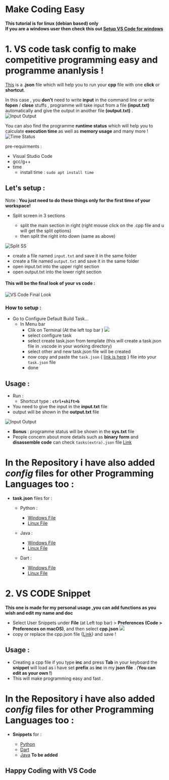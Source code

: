 # Make Coding Easy
**This tutorial is for linux (debian based) only <br>
If you are a windows user then check this out [Setup VS Code for windows](https://github.com/jspw/VS-Code-Config/blob/master/readme(windows).md)**



# 1. **VS code task config** to make **competitive programming** easy and **programme ananlysis** ! <br> 
[This](/Config-Files/C%20%26%20C%2B%2B/Linux/task.json) is a **.json** file which will help you to run your **cpp** file with one **click** or **shortcut**.


In this case , you **don't** need to write **input** in the command line or write **fopen** / **close** stuffs , programme will take input from a file **(input.txt)** automatically and give the output in another file **(output.txt)** .
![Input Output](images/input&output.png)


You can also find the programme **runtime status** which will help  you to calculate **execution time** as well as **memory usage** and many more !  ![Time Status](images/time_status.png)



pre-requirments :
- Visual Studio Code
- gcc/g++
- time 
  - install time : ```sudo apt install time```

## Let's setup :
Note : **You just need to do these things only for the first time of your workspace!**

- Split screen in 3 sections 

  - split the main section in right (right mouse click on the .cpp file and u will get the split options)
  - then split the right into down (same as above)

![Split SS](/images/split%20options.png)

- create a file named `input.txt` and save it in the same folder 
- create a file named `output.txt` and save it in the same folder 
- open input.txt into the upper right section
- open output.txt into the lower right section

#### This will be the final look of your vs code :
![VS Code Final Look](/images/final%20look%20%20vs%20code.png)

### How to setup :
- Go to Configure Default Build Task...
  - In Menu bar 
     - Clik on Terminal (At the left top bar )
     ![](/images/top_bar.png)
    - select configure task
    - select create task.json from template (this will create a task.json file in .vscode in your working directory)
    - select other and new task.json file will be created
    - now copy and paste the `task.json` { [link is here](/Config-Files/C%20%26%20C%2B%2B/Linux/tasks.json) }   file into your `task.json` file
    - done
    
## Usage :
- Run : 
  - Shortcut type : **`ctrl+shift+b`** 
- You need to give the input in the **input.txt** file
- output will be shown in the **output.txt** file

![Input Output](images/input&output.png)

- **Bonus** : programme status will be shown in the **sys.txt** file 
- People concern about more details such as **binary form** and **disassemble code** can check `tasks(extra).json`  file [Link](/Config-Files/C%20%26%20C%2B%2B/Linux/tasks(extra).json)

# In the Repository i have also added *config* files for other Programming Languages too :
- **task.json** files for :

  - Python : 

    - [Windows File](Config-Files/Python/Windows/tasks.json)
    - [Linux File](Config-Files/Python/Linux/tasks.json)


  - Java : 

    - [Windows File](Config-Files/Java/Windows/tasks.json)
    - [Linux File](Config-Files/Java/Linux/tasks.json)

  - Dart : 
  
    - [Windows File](Config-Files/Dart/Windows/tasks.json)
    - [Linux File](Config-Files/Dart/Linux/tasks.json)

# 2. VS CODE Snippet 
**This one is made for my personal usage ,you can add functions as you wish and edit my name and doc**

  - Select User Snippets under **File** (at Left top bar) > **Preferences (Code > Preferences on macOS)**, and then select **cpp.json** 
  ![](/images/top_bar.png)
  - copy or replace the cpp.json file {[Link](</Snippets/cpp.json>)} and save !

## Usage :
- Creating a cpp file if you type **inc**  and press **Tab**  in your keyboard the **snippet** will load as i have set **prefix** as **inc** in my **json file** . (**You can edit as your own !**)
- This will make programming easy and fast .



# In the Repository i have also added *config* files for other Programming Languages too :
- **Snippets** for :

  - [Python](/Snippets/python.json)
  - [Dart](/Snippets/dart.json)
  - [Java]() **To be added**

## Happy Coding with VS Code
